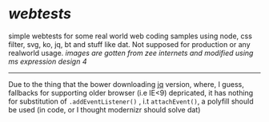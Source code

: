 *webtests*
========

simple webtests for some real world web coding samples using node, css filter, svg, ko, jq, bt and stuff like dat.
Not supposed for production or any realworld usage.
  *images are gotten from zee internets and modified using ms expression design 4*

-------

Due to the thing that the bower downloading [jq](jquery.com) version, where,  I guess, fallbacks for supporting older browser (i.e IE<9) depricated, it has nothing for substitution of `.addEventListener()` , i.t `attachEvent()`, a polyfill should be used (in code, or I thought modernizr should solve dat)
